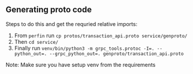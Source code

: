## Generating proto code

Steps to do this and get the requried relative imports:

1. From `perfin` run `cp protos/transaction_api.proto service/genproto/`
2. Then `cd service/`
3. Finally run `venv/bin/python3 -m grpc_tools.protoc -I=. --python_out=. --grpc_python_out=. genproto/transaction_api.proto`

Note: Make sure you have setup venv from the requirements
